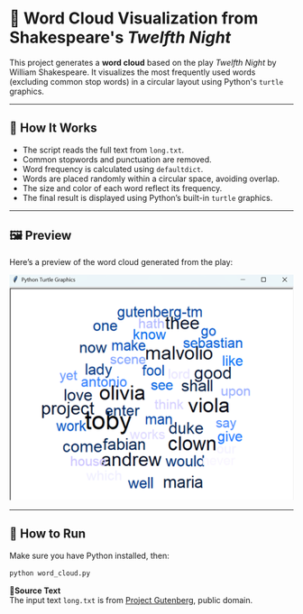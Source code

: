 # 🎨 Word Cloud Visualization from Shakespeare's *Twelfth Night*

This project generates a **word cloud** based on the play *Twelfth Night* by William Shakespeare. It visualizes the most frequently used words (excluding common stop words) in a circular layout using Python's `turtle` graphics.

---

## 🐍 How It Works

- The script reads the full text from `long.txt`.
- Common stopwords and punctuation are removed.
- Word frequency is calculated using `defaultdict`.
- Words are placed randomly within a circular space, avoiding overlap.
- The size and color of each word reflect its frequency.
- The final result is displayed using Python’s built-in `turtle` graphics.

---

## 🖼 Preview

Here’s a preview of the word cloud generated from the play:

![word cloud](result.png)

---

## 🚀 How to Run

Make sure you have Python installed, then:

```bash
python word_cloud.py
```

📘**Source Text**  
The input text `long.txt` is from [Project Gutenberg](https://www.gutenberg.org/ebooks/1526), public domain.

